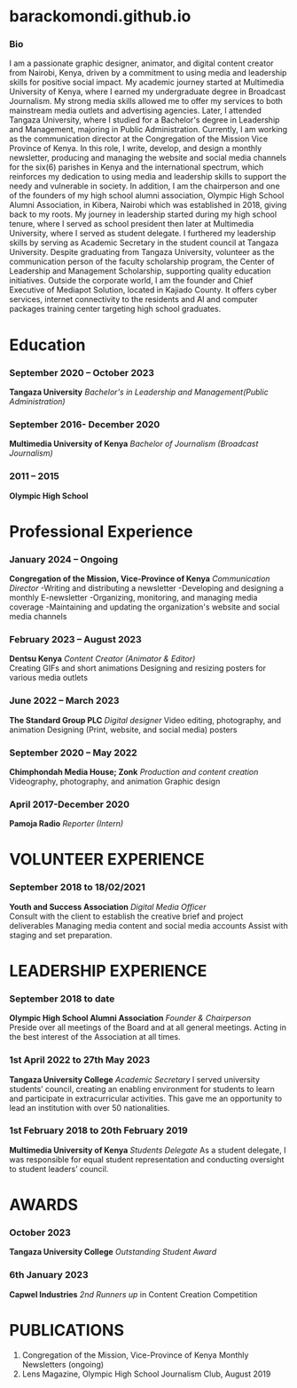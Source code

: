# barackomondi.github.io
### Bio
I am a passionate graphic designer, animator, and digital content creator from Nairobi, Kenya, driven by a commitment to using media and leadership skills for positive social impact. My academic journey started at Multimedia University of Kenya, where I earned my undergraduate degree in Broadcast Journalism. My strong media skills allowed me to offer my services to both mainstream media outlets and advertising agencies. Later, I attended Tangaza University, where I studied for a Bachelor's degree in Leadership and Management, majoring in Public Administration. 
Currently, I am working as the communication director at the Congregation of the Mission Vice Province of Kenya. In this role, I write, develop, and design a monthly newsletter, producing and managing the website and social media channels for the six(6) parishes in Kenya and the international spectrum, which reinforces my dedication to using media and leadership skills to support the needy and vulnerable in society. 
In addition, I am the chairperson and one of the founders of my high school alumni association, Olympic High School Alumni Association, in Kibera, Nairobi which was established in 2018, giving back to my roots. My journey in leadership started during my high school tenure, where I served as school president then later at Multimedia University, where I served as student delegate. I furthered my leadership skills by serving as Academic Secretary in the student council at Tangaza University. Despite graduating from Tangaza University, volunteer as the communication person of the faculty scholarship program, the Center of Leadership and Management Scholarship, supporting quality education initiatives. 
Outside the corporate world, I am the founder and Chief Executive of Mediapot Solution, located in Kajiado County. It offers cyber services, internet connectivity to the residents and AI and computer packages training center targeting high school graduates. 




# Education
### September 2020 – October 2023
**Tangaza University**
*Bachelor's in Leadership and Management(Public Administration)*                  
 
### September 2016- December 2020
**Multimedia University of Kenya**
*Bachelor of Journalism (Broadcast Journalism)*    
     
### 2011 – 2015
**Olympic High School**              



# Professional Experience
### January 2024 – Ongoing
**Congregation of the Mission, Vice-Province of Kenya**
*Communication Director*
-Writing and distributing a newsletter
-Developing and designing a monthly E-newsletter
-Organizing, monitoring, and managing media coverage 
-Maintaining and updating the organization's website and social media channels

### February 2023 – August 2023
**Dentsu Kenya**
*Content Creator (Animator & Editor)*         
Creating GIFs and short animations 
Designing and resizing posters for various media outlets 

### June 2022 – March 2023
**The Standard Group PLC**
*Digital designer*
Video editing, photography, and animation 
Designing (Print, website, and social media) posters

### September 2020 – May 2022
**Chimphondah Media House; Zonk**
*Production and content creation*
Videography, photography, and animation
Graphic design

### April 2017-December 2020
**Pamoja Radio**
*Reporter (Intern)*                              


# VOLUNTEER EXPERIENCE 
### September 2018 to 18/02/2021
**Youth and Success Association**
*Digital Media Officer*              
Consult with the client to establish the creative brief and project deliverables
Managing media content and social media accounts
Assist with staging and set preparation.

# LEADERSHIP EXPERIENCE 
### September 2018 to date 
**Olympic High School Alumni Association**
*Founder & Chairperson*    
Preside over all meetings of the Board and at all general meetings.
Acting in the best interest of the Association at all times.

### 1st April 2022 to 27th May 2023
**Tangaza University College**
*Academic Secretary* 
I served university students’ council, creating an enabling environment for students to learn and participate in extracurricular activities. This gave me an opportunity to lead an institution with over 50 nationalities. 

### 1st February 2018 to 20th February 2019
**Multimedia University of Kenya**
*Students Delegate* 
As a student delegate, I was responsible for equal student representation and conducting oversight to student leaders’ council.


# AWARDS
### October 2023
**Tangaza University College**
*Outstanding Student Award*   

### 6th January 2023
**Capwel Industries**
*2nd Runners up* in Content Creation Competition


# PUBLICATIONS
1.	Congregation of the Mission, Vice-Province of Kenya Monthly Newsletters (ongoing)
2.	Lens Magazine, Olympic High School Journalism Club, August 2019












